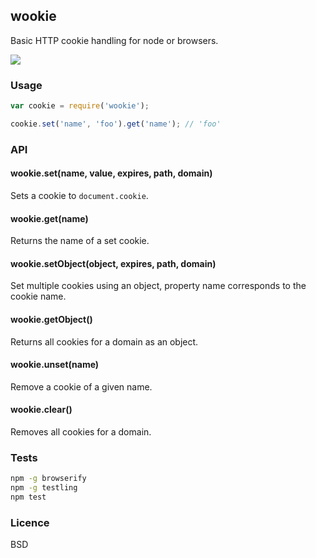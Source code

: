 ## wookie

Basic HTTP cookie handling for node or browsers.

![](http://cl.ly/VhaO/cookie.png)

### Usage

```js
var cookie = require('wookie');

cookie.set('name', 'foo').get('name'); // 'foo'
```

### API

#### wookie.set(name, value, expires, path, domain)

Sets a cookie to `document.cookie`.


#### wookie.get(name)

Returns the name of a set cookie.

#### wookie.setObject(object, expires, path, domain)

Set multiple cookies using an object, property name corresponds to the
cookie name.

#### wookie.getObject()

Returns all cookies for a domain as an object.

#### wookie.unset(name)

Remove a cookie of a given name.

#### wookie.clear()

Removes all cookies for a domain.


### Tests

``` sh
npm -g browserify
npm -g testling
npm test
```

### Licence

BSD
